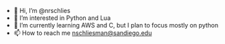 - 👋 Hi, I’m @nrschlies
- 👀 I’m interested in Python and Lua
- 🌱 I’m currently learning AWS and C, but I plan to focus mostly on python
- 📫 How to reach me nschliesman@sandiego.edu

<!---
nrschlies/nrschlies is a ✨ special ✨ repository because its `README.md` (this file) appears on your GitHub profile.
You can click the Preview link to take a look at your changes.
--->
